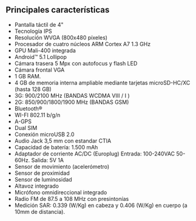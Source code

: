 ## Principales características

- Pantalla táctil de 4"
- Tecnología IPS
- Resolución WVGA (800x480 píxeles)
- Procesador de cuatro núcleos ARM Cortex A7 1.3 GHz
- GPU Mali-400 integrada
-  Android™ 5.1 Lollipop
- Cámara trasera 5 Mpx con autofocus y flash LED
- Cámara frontal VGA
- 1 GB RAM.
- 4 GB de memoria interna ampliable mediante tarjetas microSD-HC/XC (hasta 128 GB)
- 3G: 900/2100 MHz (BANDAS WCDMA VIII / I )
- 2G: 850/900/1800/1900 MHz (BANDAS GSM)
- Bluetooth®
- WI-FI 802.11 b/g/n
- A-GPS
- Dual SIM
- Conexión microUSB 2.0
- Audio Jack 3,5 mm con estandar CTIA
- Capacidad de batería: 1.500 mAh
- Adaptador de corriente AC/DC (Europlug) Entrada: 100-240VAC 50-60Hz. Salida: 5V 1A
- Sensor de movimiento (acelerómetro)
- Sensor de proximidad
- Sensor de luminosidad
- Altavoz integrado
- Micrófono omnidireccional integrado
- Radio FM de 87.5 a 108 MHz con presintonías
- Medición SAR: 0.339 (W/Kg) en cabeza y 0.406 (W/Kg) en cuerpo (a 10mm de distancia).

